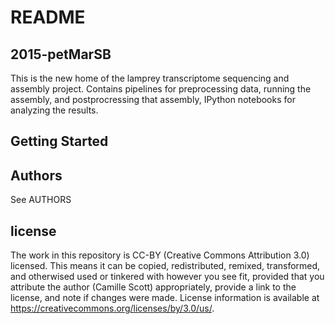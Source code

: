# README

## 2015-petMarSB

This is the new home of the lamprey transcriptome sequencing and assembly project. Contains pipelines for preprocessing data, running the assembly, and postprocressing that assembly, IPython notebooks for analyzing the results.

## Getting Started

<stuff>

## Authors

See AUTHORS

## license

The work in this repository is CC-BY (Creative Commons Attribution 3.0) licensed. This means it can be copied, redistributed, remixed, transformed, and otherwised used or tinkered with however you see fit, provided that you attribute the author (Camille Scott) appropriately, provide a link to the license, and note if changes were made. License information is available at https://creativecommons.org/licenses/by/3.0/us/.


